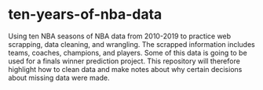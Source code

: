 # ten-years-of-nba-data
Using ten NBA seasons of NBA data from 2010-2019 to practice web scrapping, data cleaning, and wrangling. The scrapped information includes teams, coaches, champions, and players. Some of this data is going to be used for a finals winner prediction project. This repository will therefore highlight how to clean data and make notes about why certain decisions about missing data were made.
